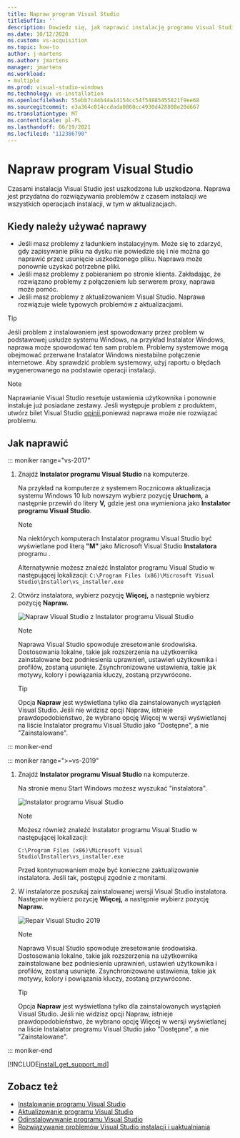 ```yaml
---
title: Napraw program Visual Studio
titleSuffix: ''
description: Dowiedz się, jak naprawić instalację programu Visual Studio 2017
ms.date: 10/12/2020
ms.custom: vs-acquisition
ms.topic: how-to
author: j-martens
ms.author: jmartens
manager: jmartens
ms.workload:
- multiple
ms.prod: visual-studio-windows
ms.technology: vs-installation
ms.openlocfilehash: 55ebb7c44b44a14154cc54f54885455821f9ee68
ms.sourcegitcommit: e3a364c014ccdada0860cc4930d428808e20d667
ms.translationtype: MT
ms.contentlocale: pl-PL
ms.lasthandoff: 06/19/2021
ms.locfileid: "112386790"
---
```

# <a name="repair-visual-studio"></a>Napraw program Visual Studio

Czasami instalacja Visual Studio jest uszkodzona lub uszkodzona. Naprawa jest przydatna do rozwiązywania problemów z czasem instalacji we wszystkich operacjach instalacji, w tym w aktualizacjach.

## <a name="when-to-use-repair"></a>Kiedy należy używać naprawy
* Jeśli masz problemy z ładunkiem instalacyjnym. Może się to zdarzyć, gdy zapisywanie pliku na dysku nie powiedzie się i nie można go naprawić przez usunięcie uszkodzonego pliku. Naprawa może ponownie uzyskać potrzebne pliki. 
* Jeśli masz problemy z pobieraniem po stronie klienta. Zakładając, że rozwiązano problemy z połączeniem lub serwerem proxy, naprawa może pomóc. 
* Jeśli masz problemy z aktualizowaniem Visual Studio. Naprawa rozwiązuje wiele typowych problemów z aktualizacjami. 

> [!TIP] 
> Jeśli problem z instalowaniem jest spowodowany przez problem w podstawowej usłudze systemu Windows, na przykład Instalator Windows, naprawa może spowodować ten sam problem. Problemy systemowe mogą obejmować przerwane Instalator Windows niestabilne połączenie internetowe. Aby sprawdzić problem systemowy, użyj raportu o błędach wygenerowanego na podstawie operacji instalacji.

> [!NOTE] 
> Naprawianie Visual Studio resetuje ustawienia użytkownika i ponownie instaluje już posiadane zestawy. Jeśli występuje problem z produktem, utwórz bilet Visual Studio [opinii,](https://aka.ms/feedback/suggest?space=8)ponieważ naprawa może nie rozwiązać problemu.

## <a name="how-to-repair"></a>Jak naprawić
::: moniker range="vs-2017"

1. Znajdź **Instalator programu Visual Studio** na komputerze.

     Na przykład na komputerze z systemem Rocznicowa aktualizacja systemu Windows 10 lub nowszym wybierz pozycję **Uruchom,** a następnie przewiń do litery **V,** gdzie jest ona wymieniona jako **Instalator programu Visual Studio**.

   > [!NOTE]
   > Na niektórych komputerach Instalator programu Visual Studio być wyświetlane pod literą **"M"** jako Microsoft Visual Studio **Instalatora** programu .
   >
   > Alternatywnie możesz znaleźć Instalator programu Visual Studio w następującej lokalizacji: `C:\Program Files (x86)\Microsoft Visual Studio\Installer\vs_installer.exe`

1. Otwórz instalatora, wybierz pozycję **Więcej,** a następnie wybierz pozycję **Napraw.**

    ![Napraw Visual Studio z Instalator programu Visual Studio](media/repair-visual-studio.png "Napraw Visual Studio z Instalator programu Visual Studio")

   > [!NOTE]
   > Naprawa Visual Studio spowoduje zresetowanie środowiska. Dostosowania lokalne, takie jak rozszerzenia na użytkownika zainstalowane bez podniesienia uprawnień, ustawień użytkownika i profilów, zostaną usunięte. Zsynchronizowane ustawienia, takie jak motywy, kolory i powiązania kluczy, zostaną przywrócone.
   >

   > [!TIP]
   > Opcja **Napraw** jest wyświetlana tylko dla zainstalowanych wystąpień Visual Studio. Jeśli nie widzisz  opcji Napraw, istnieje prawdopodobieństwo,  że wybrano opcję Więcej w wersji wyświetlanej na liście Instalator programu Visual Studio jako "Dostępne", a nie "Zainstalowane".

::: moniker-end

::: moniker range=">=vs-2019"

1. Znajdź **Instalator programu Visual Studio** na komputerze.

     Na stronie menu Start Windows możesz wyszukać "instalatora".

     ![Instalator programu Visual Studio](media/vs-2019/visual-studio-installer.png "Wyszukaj Instalator programu Visual Studio")

     > [!NOTE]
     > Możesz również znaleźć Instalator programu Visual Studio w następującej lokalizacji:
     >
     > `C:\Program Files (x86)\Microsoft Visual Studio\Installer\vs_installer.exe`

    Przed kontynuowaniem może być konieczne zaktualizowanie instalatora. Jeśli tak, postępuj zgodnie z monitami.

1. W instalatorze poszukaj zainstalowanej wersji Visual Studio instalatora. Następnie wybierz pozycję **Więcej,** a następnie wybierz pozycję **Napraw.**

     ![Repair Visual Studio 2019](media/vs-2019/vs-installer-repair.png "Repair Visual Studio 2019")

   > [!NOTE]
   > Naprawa Visual Studio spowoduje zresetowanie środowiska. Dostosowania lokalne, takie jak rozszerzenia na użytkownika zainstalowane bez podniesienia uprawnień, ustawień użytkownika i profilów, zostaną usunięte. Zsynchronizowane ustawienia, takie jak motywy, kolory i powiązania kluczy, zostaną przywrócone.
   >

   > [!TIP]
   > Opcja **Napraw** jest wyświetlana tylko dla zainstalowanych wystąpień Visual Studio. Jeśli nie widzisz  opcji Napraw, istnieje prawdopodobieństwo,  że wybrano opcję Więcej w wersji wyświetlanej na liście Instalator programu Visual Studio jako "Dostępne", a nie "Zainstalowane".

::: moniker-end

[!INCLUDE[install_get_support_md](includes/install_get_support_md.md)]

## <a name="see-also"></a>Zobacz też

* [Instalowanie programu Visual Studio](install-visual-studio.md)
* [Aktualizowanie programu Visual Studio](update-visual-studio.md)
* [Odinstalowywanie programu Visual Studio](uninstall-visual-studio.md)
* [Rozwiązywanie problemów Visual Studio instalacji i uaktualniania](troubleshooting-installation-issues.md)
